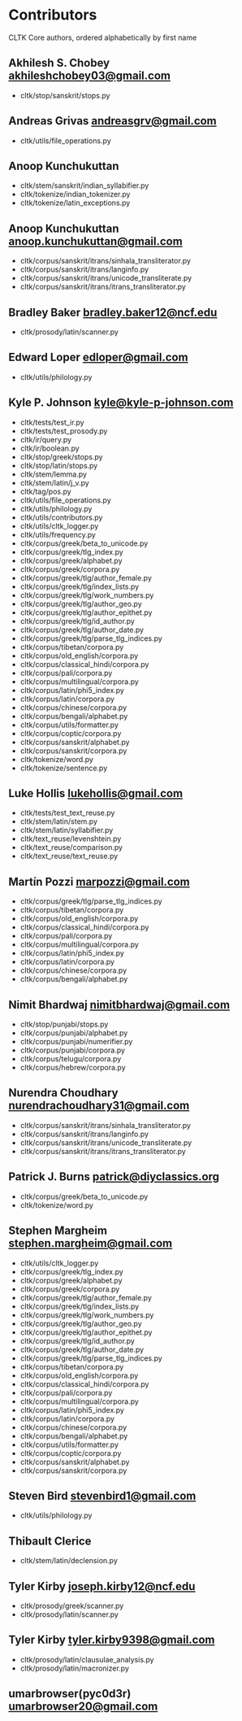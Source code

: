# Contributors
CLTK Core authors, ordered alphabetically by first name

## Akhilesh S. Chobey <akhileshchobey03@gmail.com>
* cltk/stop/sanskrit/stops.py

## Andreas Grivas <andreasgrv@gmail.com>
* cltk/utils/file_operations.py

## Anoop Kunchukuttan
* cltk/stem/sanskrit/indian_syllabifier.py
* cltk/tokenize/indian_tokenizer.py
* cltk/tokenize/latin_exceptions.py

## Anoop Kunchukuttan <anoop.kunchukuttan@gmail.com>
* cltk/corpus/sanskrit/itrans/sinhala_transliterator.py
* cltk/corpus/sanskrit/itrans/langinfo.py
* cltk/corpus/sanskrit/itrans/unicode_transliterate.py
* cltk/corpus/sanskrit/itrans/itrans_transliterator.py

## Bradley Baker <bradley.baker12@ncf.edu>
* cltk/prosody/latin/scanner.py

## Edward Loper <edloper@gmail.com>
* cltk/utils/philology.py

## Kyle P. Johnson <kyle@kyle-p-johnson.com>
* cltk/tests/test_ir.py
* cltk/tests/test_prosody.py
* cltk/ir/query.py
* cltk/ir/boolean.py
* cltk/stop/greek/stops.py
* cltk/stop/latin/stops.py
* cltk/stem/lemma.py
* cltk/stem/latin/j_v.py
* cltk/tag/pos.py
* cltk/utils/file_operations.py
* cltk/utils/philology.py
* cltk/utils/contributors.py
* cltk/utils/cltk_logger.py
* cltk/utils/frequency.py
* cltk/corpus/greek/beta_to_unicode.py
* cltk/corpus/greek/tlg_index.py
* cltk/corpus/greek/alphabet.py
* cltk/corpus/greek/corpora.py
* cltk/corpus/greek/tlg/author_female.py
* cltk/corpus/greek/tlg/index_lists.py
* cltk/corpus/greek/tlg/work_numbers.py
* cltk/corpus/greek/tlg/author_geo.py
* cltk/corpus/greek/tlg/author_epithet.py
* cltk/corpus/greek/tlg/id_author.py
* cltk/corpus/greek/tlg/author_date.py
* cltk/corpus/greek/tlg/parse_tlg_indices.py
* cltk/corpus/tibetan/corpora.py
* cltk/corpus/old_english/corpora.py
* cltk/corpus/classical_hindi/corpora.py
* cltk/corpus/pali/corpora.py
* cltk/corpus/multilingual/corpora.py
* cltk/corpus/latin/phi5_index.py
* cltk/corpus/latin/corpora.py
* cltk/corpus/chinese/corpora.py
* cltk/corpus/bengali/alphabet.py
* cltk/corpus/utils/formatter.py
* cltk/corpus/coptic/corpora.py
* cltk/corpus/sanskrit/alphabet.py
* cltk/corpus/sanskrit/corpora.py
* cltk/tokenize/word.py
* cltk/tokenize/sentence.py

## Luke Hollis <lukehollis@gmail.com>
* cltk/tests/test_text_reuse.py
* cltk/stem/latin/stem.py
* cltk/stem/latin/syllabifier.py
* cltk/text_reuse/levenshtein.py
* cltk/text_reuse/comparison.py
* cltk/text_reuse/text_reuse.py

## Martín Pozzi <marpozzi@gmail.com>
* cltk/corpus/greek/tlg/parse_tlg_indices.py
* cltk/corpus/tibetan/corpora.py
* cltk/corpus/old_english/corpora.py
* cltk/corpus/classical_hindi/corpora.py
* cltk/corpus/pali/corpora.py
* cltk/corpus/multilingual/corpora.py
* cltk/corpus/latin/phi5_index.py
* cltk/corpus/latin/corpora.py
* cltk/corpus/chinese/corpora.py
* cltk/corpus/bengali/alphabet.py

## Nimit Bhardwaj <nimitbhardwaj@gmail.com>
* cltk/stop/punjabi/stops.py
* cltk/corpus/punjabi/alphabet.py
* cltk/corpus/punjabi/numerifier.py
* cltk/corpus/punjabi/corpora.py
* cltk/corpus/telugu/corpora.py
* cltk/corpus/hebrew/corpora.py

## Nurendra Choudhary <nurendrachoudhary31@gmail.com>
* cltk/corpus/sanskrit/itrans/sinhala_transliterator.py
* cltk/corpus/sanskrit/itrans/langinfo.py
* cltk/corpus/sanskrit/itrans/unicode_transliterate.py
* cltk/corpus/sanskrit/itrans/itrans_transliterator.py

## Patrick J. Burns <patrick@diyclassics.org>
* cltk/corpus/greek/beta_to_unicode.py
* cltk/tokenize/word.py

## Stephen Margheim <stephen.margheim@gmail.com>
* cltk/utils/cltk_logger.py
* cltk/corpus/greek/tlg_index.py
* cltk/corpus/greek/alphabet.py
* cltk/corpus/greek/corpora.py
* cltk/corpus/greek/tlg/author_female.py
* cltk/corpus/greek/tlg/index_lists.py
* cltk/corpus/greek/tlg/work_numbers.py
* cltk/corpus/greek/tlg/author_geo.py
* cltk/corpus/greek/tlg/author_epithet.py
* cltk/corpus/greek/tlg/id_author.py
* cltk/corpus/greek/tlg/author_date.py
* cltk/corpus/greek/tlg/parse_tlg_indices.py
* cltk/corpus/tibetan/corpora.py
* cltk/corpus/old_english/corpora.py
* cltk/corpus/classical_hindi/corpora.py
* cltk/corpus/pali/corpora.py
* cltk/corpus/multilingual/corpora.py
* cltk/corpus/latin/phi5_index.py
* cltk/corpus/latin/corpora.py
* cltk/corpus/chinese/corpora.py
* cltk/corpus/bengali/alphabet.py
* cltk/corpus/utils/formatter.py
* cltk/corpus/coptic/corpora.py
* cltk/corpus/sanskrit/alphabet.py
* cltk/corpus/sanskrit/corpora.py

## Steven Bird <stevenbird1@gmail.com>
* cltk/utils/philology.py

## Thibault Clerice
* cltk/stem/latin/declension.py

## Tyler Kirby <joseph.kirby12@ncf.edu>
* cltk/prosody/greek/scanner.py
* cltk/prosody/latin/scanner.py

## Tyler Kirby <tyler.kirby9398@gmail.com>
* cltk/prosody/latin/clausulae_analysis.py
* cltk/prosody/latin/macronizer.py

## umarbrowser(pyc0d3r) <umarbrowser20@gmail.com>


